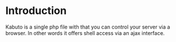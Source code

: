 # Introduction #

Kabuto is a single php file with that you can control your server via a browser. In other words it offers shell access via an ajax interface.